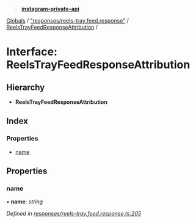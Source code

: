 > **[instagram-private-api](../README.md)**

[Globals](../globals.md) / ["responses/reels-tray.feed.response"](../modules/_responses_reels_tray_feed_response_.md) / [ReelsTrayFeedResponseAttribution](_responses_reels_tray_feed_response_.reelstrayfeedresponseattribution.md) /

# Interface: ReelsTrayFeedResponseAttribution

## Hierarchy

* **ReelsTrayFeedResponseAttribution**

## Index

### Properties

* [name](_responses_reels_tray_feed_response_.reelstrayfeedresponseattribution.md#name)

## Properties

###  name

• **name**: *string*

*Defined in [responses/reels-tray.feed.response.ts:205](https://github.com/Nerixyz/instagram-private-api/blob/e5037ee/src/responses/reels-tray.feed.response.ts#L205)*